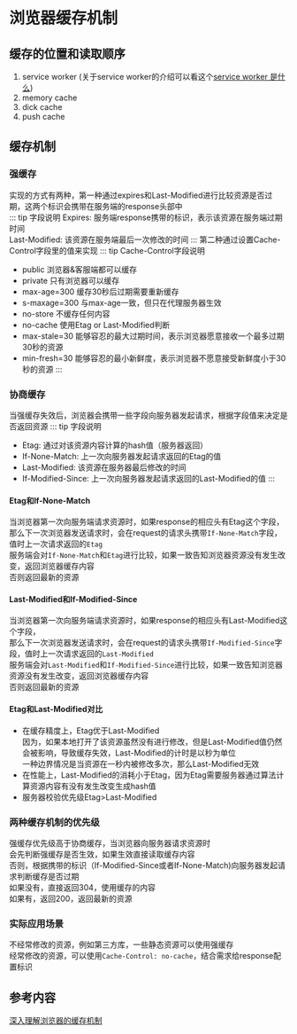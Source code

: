 # 浏览器缓存机制

## 缓存的位置和读取顺序
1. service worker
    (关于service worker的介绍可以看这个[service worker 是什么](https://zhuanlan.zhihu.com/p/115243059))
2. memory cache
3. dick cache
4. push cache

## 缓存机制

### 强缓存
实现的方式有两种，第一种通过expires和Last-Modified进行比较资源是否过期，这两个标识会携带在服务端的response头部中 <br/>
::: tip 字段说明
Expires: 服务端response携带的标识，表示该资源在服务端过期时间 <br/>
Last-Modified: 该资源在服务端最后一次修改的时间
:::
第二种通过设置Cache-Control字段里的值来实现
::: tip Cache-Control字段说明
- public 浏览器&客服端都可以缓存
- private 只有浏览器可以缓存
- max-age=300 缓存30秒后过期需要重新缓存
- s-maxage=300 与max-age一致，但只在代理服务器生效
- no-store 不缓存任何内容
- no-cache 使用Etag or Last-Modified判断
- max-stale=30 能够容忍的最大过期时间，表示浏览器愿意接收一个最多过期30秒的资源
- min-fresh=30 能够容忍的最小新鲜度，表示浏览器不愿意接受新鲜度小于30秒的资源
:::

### 协商缓存
当强缓存失效后，浏览器会携带一些字段向服务器发起请求，根据字段值来决定是否返回资源
::: tip 字段说明
- Etag: 通过对该资源内容计算的hash值（服务器返回）
- If-None-Match: 上一次向服务器发起请求返回的Etag的值
- Last-Modified: 该资源在服务器最后修改的时间
- If-Modified-Since: 上一次向服务器发起请求返回的Last-Modified的值
::: 

#### Etag和If-None-Match
当浏览器第一次向服务端请求资源时，如果response的相应头有Etag这个字段，<br/>
那么下一次浏览器发送请求时，会在request的请求头携带`If-None-Match`字段，值时上一次请求返回的`Etag` <br/>
服务端会对`If-None-Match`和`Etag`进行比较，如果一致告知浏览器资源没有发生改变，返回浏览器缓存内容<br/>
否则返回最新的资源

#### Last-Modified和If-Modified-Since
当浏览器第一次向服务端请求资源时，如果response的相应头有Last-Modified这个字段，<br/>
那么下一次浏览器发送请求时，会在request的请求头携带`If-Modified-Since`字段，值时上一次请求返回的`Last-Modified` <br/>
服务端会对`Last-Modified`和`If-Modified-Since`进行比较，如果一致告知浏览器资源没有发生改变，返回浏览器缓存内容<br/>
否则返回最新的资源

#### Etag和Last-Modified对比
- 在缓存精度上，Etag优于Last-Modified<br/>
  因为，如果本地打开了该资源虽然没有进行修改，但是Last-Modified值仍然会被影响，导致缓存失效，Last-Modified的计时是以秒为单位<br/>
  一种边界情况是当资源在一秒内被修改多次，那么Last-Modified无效
- 在性能上，Last-Modified的消耗小于Etag，因为Etag需要服务器通过算法计算资源内容有没有发生改变生成hash值
- 服务器校验优先级Etag>Last-Modified

### 两种缓存机制的优先级
强缓存优先级高于协商缓存，当浏览器向服务器请求资源时 <br/>
会先判断强缓存是否生效，如果生效直接读取缓存内容<br/>
否则，根据携带的标识（If-Modified-Since或者If-None-Match)向服务器发起请求判断缓存是否过期<br/>
如果没有，直接返回304，使用缓存的内容<br/>
如果有，返回200，返回最新的资源

### 实际应用场景
不经常修改的资源，例如第三方库，一些静态资源可以使用强缓存<br/>
经常修改的资源，可以使用`Cache-Control: no-cache`，结合需求给response配置标识 <br/>

## 参考内容
[深入理解浏览器的缓存机制](https://www.jianshu.com/p/54cc04190252)
